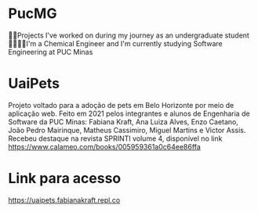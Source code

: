 # PucMG
👩‍🏫Projects I've worked on during my journey as an undergraduate student <br />👩‍🔬👩‍💻I'm a Chemical Engineer and I'm currently studying Software Engineering at PUC Minas
# UaiPets
Projeto voltado para a adoção de pets em Belo Horizonte por meio de aplicação web. Feito em 2021 pelos integrantes e alunos de Engenharia de Software da PUC Minas: Fabiana Kraft, Ana Luiza Alves, Enzo Caetano, João Pedro Mairinque, Matheus Cassimiro, Miguel Martins e Victor Assis.<br />
Recebeu destaque na revista SPRINTI volume 4, disponível no link https://www.calameo.com/books/005959361a0c64ee86ffa 
# Link para acesso
https://uaipets.fabianakraft.repl.co
